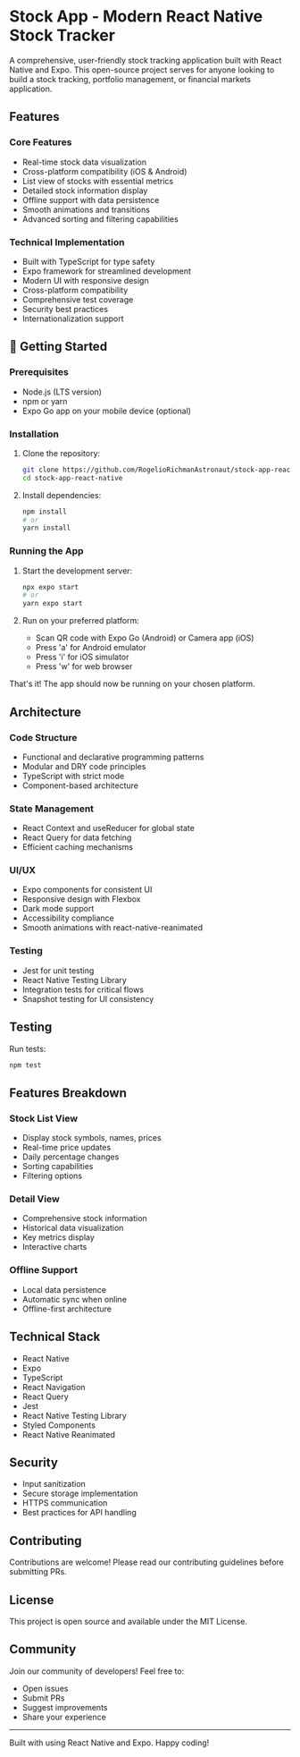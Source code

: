 # Stock App - Modern React Native Stock Tracker 

A comprehensive, user-friendly stock tracking application built with React Native and Expo. This open-source project serves for anyone looking to build a stock tracking, portfolio management, or financial markets application.

## Features

### Core Features
- Real-time stock data visualization
- Cross-platform compatibility (iOS & Android)
- List view of stocks with essential metrics
- Detailed stock information display
- Offline support with data persistence
- Smooth animations and transitions
- Advanced sorting and filtering capabilities

### Technical Implementation
- Built with TypeScript for type safety
- Expo framework for streamlined development
- Modern UI with responsive design
- Cross-platform compatibility
- Comprehensive test coverage
- Security best practices
- Internationalization support

## 🚀 Getting Started

### Prerequisites
- Node.js (LTS version)
- npm or yarn
- Expo Go app on your mobile device (optional)

### Installation

1. Clone the repository:
   ```bash
   git clone https://github.com/RogelioRichmanAstronaut/stock-app-react-native.git
   cd stock-app-react-native
   ```

2. Install dependencies:
   ```bash
   npm install
   # or
   yarn install
   ```

### Running the App

1. Start the development server:
   ```bash
   npx expo start
   # or
   yarn expo start
   ```

2. Run on your preferred platform:
   - Scan QR code with Expo Go (Android) or Camera app (iOS)
   - Press 'a' for Android emulator
   - Press 'i' for iOS simulator
   - Press 'w' for web browser

That's it! The app should now be running on your chosen platform.

## Architecture

### Code Structure
- Functional and declarative programming patterns
- Modular and DRY code principles
- TypeScript with strict mode
- Component-based architecture

### State Management
- React Context and useReducer for global state
- React Query for data fetching
- Efficient caching mechanisms

### UI/UX
- Expo components for consistent UI
- Responsive design with Flexbox
- Dark mode support
- Accessibility compliance
- Smooth animations with react-native-reanimated

### Testing
- Jest for unit testing
- React Native Testing Library
- Integration tests for critical flows
- Snapshot testing for UI consistency

## Testing

Run tests:
```bash
npm test
```

## Features Breakdown

### Stock List View
- Display stock symbols, names, prices
- Real-time price updates
- Daily percentage changes
- Sorting capabilities
- Filtering options

### Detail View
- Comprehensive stock information
- Historical data visualization
- Key metrics display
- Interactive charts

### Offline Support
- Local data persistence
- Automatic sync when online
- Offline-first architecture

## Technical Stack

- React Native
- Expo
- TypeScript
- React Navigation
- React Query
- Jest
- React Native Testing Library
- Styled Components
- React Native Reanimated

## Security

- Input sanitization
- Secure storage implementation
- HTTPS communication
- Best practices for API handling

## Contributing

Contributions are welcome! Please read our contributing guidelines before submitting PRs.

## License

This project is open source and available under the MIT License.

## Community

Join our community of developers! Feel free to:
- Open issues
- Submit PRs
- Suggest improvements
- Share your experience

---

Built with  using React Native and Expo. Happy coding! 
